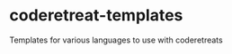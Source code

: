 coderetreat-templates
=====================

Templates for various languages to use with coderetreats
